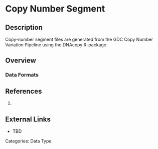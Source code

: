 # Copy Number Segment #

## Description ##

Copy-number segment files are generated from the GDC Copy Number Variation Pipeline using the DNAcopy R-package.  

## Overview ##

### Data Formats ###




## References ##
1.

## External Links ##
* TBD

Categories: Data Type
